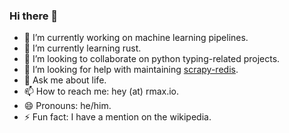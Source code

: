 ### Hi there 👋

<!--
**rmax/rmax** is a ✨ _special_ ✨ repository because its `README.md` (this file) appears on your GitHub profile.

Here are some ideas to get you started:
-->

- 🔭 I’m currently working on machine learning pipelines.
- 🌱 I’m currently learning rust.
- 👯 I’m looking to collaborate on python typing-related projects.
- 🤔 I’m looking for help with maintaining [scrapy-redis](https://github.com/rmax/scrapy-redis).
- 💬 Ask me about life.
- 📫 How to reach me: hey (at) rmax.io.
- 😄 Pronouns: he/him.
- ⚡ Fun fact: I have a mention on the wikipedia.

